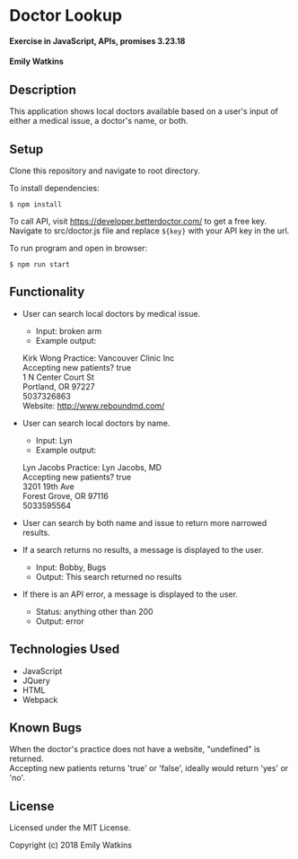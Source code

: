 # Doctor Lookup

#### Exercise in JavaScript, APIs, promises 3.23.18

#### Emily Watkins

## Description

This application shows local doctors available based on a user's input of either a medical issue, a doctor's name, or both.

## Setup

Clone this repository and navigate to root directory.

To install dependencies:

`$ npm install`  

To call API, visit https://developer.betterdoctor.com/ to get a free key. Navigate to src/doctor.js file and replace `${key}` with your API key in the url.

To run program and open in browser:

`$ npm run start`



## Functionality

* User can search local doctors by medical issue.
  - Input: broken arm
  - Example output:

  Kirk Wong
Practice: Vancouver Clinic Inc  
Accepting new patients? true  
1 N Center Court St  
Portland, OR 97227  
5037326863  
Website: http://www.reboundmd.com/

* User can search local doctors by name.
  - Input: Lyn
  - Example output:

  Lyn Jacobs
Practice: Lyn Jacobs, MD  
Accepting new patients? true  
3201 19th Ave  
Forest Grove, OR 97116  
5033595564  

* User can search by both name and issue to return more narrowed results.

* If a search returns no results, a message is displayed to the user.
  - Input: Bobby, Bugs
  - Output: This search returned no results

* If there is an API error, a message is displayed to the user.
  - Status: anything other than 200
  - Output: error


## Technologies Used

* JavaScript
* JQuery
* HTML
* Webpack

## Known Bugs
When the doctor's practice does not have a website, "undefined" is returned.  
Accepting new patients returns 'true' or 'false', ideally would return 'yes' or 'no'.

## License

Licensed under the MIT License.

Copyright (c) 2018 Emily Watkins
